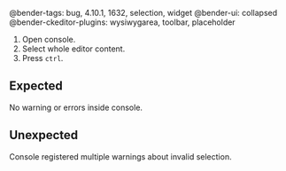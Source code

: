 @bender-tags: bug, 4.10.1, 1632, selection, widget
@bender-ui: collapsed
@bender-ckeditor-plugins: wysiwygarea, toolbar, placeholder

1. Open console.
1. Select whole editor content.
1. Press `ctrl`.

## Expected

No warning or errors inside console.

## Unexpected

Console registered multiple warnings about invalid selection.
